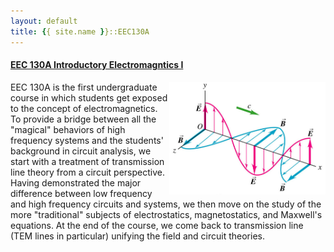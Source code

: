 ```yaml
---
layout: default
title: {{ site.name }}::EEC130A
---
```


#### [EEC 130A Introductory Electromagntics I]("/education/eec130a.html")

<img src="/images/emwave.png" width="250px" style="float:right; margin:0px;">

EEC 130A is the first undergraduate course in which students get exposed to the concept of electromagnetics. To provide a bridge between all the "magical" behaviors of high frequency systems and the students' background in circuit analysis, we start with a treatment of transmission line theory from a circuit perspective. Having demonstrated the major difference between low frequency and high frequency circuits and systems, we then move on the study of the more "traditional" subjects of electrostatics, magnetostatics, and Maxwell's equations. At the end of the course, we come back to transmission line (TEM lines in particular) unifying the field and circuit theories.  
